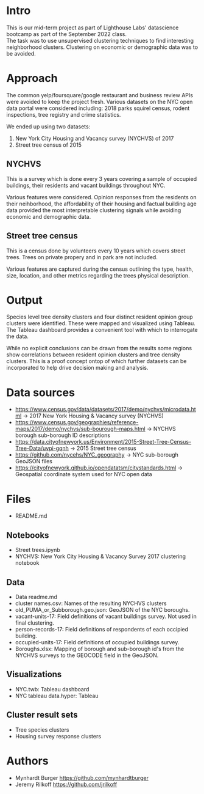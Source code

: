 # Intro
This is our mid-term project as part of Lighthouse Labs' datascience bootcamp as part of the September 2022 class.  
The task was to use unsupervised clustering techniques to find interesting neighborhood clusters. Clustering on economic or demographic data was to be avoided.

# Approach
The common yelp/foursquare/google restaurant and business review APIs were avoided to keep the project fresh. Various datasets on the NYC open data portal were considered including: 2018 parks squirel census, rodent inspections, tree registry and crime statistics.

We ended up using two datasets:
1. New York City Housing and Vacancy survey (NYCHVS) of 2017
2. Street tree census of 2015

## NYCHVS
This is a survey which is done every 3 years covering a sample of occupied buildings, their residents and vacant buildings throughout NYC.

Various features were considered. Opinion responses from the residents on their neihborhood, the affordability of their housing and factual building age data provided the most interpretable clustering signals while avoiding economic and demographic data.

## Street tree census
This is a census done by volunteers every 10 years which covers street trees. Trees on private propery and in park are not included.

Various features are captured during the census outlining the type, health, size, location, and other metrics regarding the trees physical description.

# Output
Species level tree density clusters and four distinct resident opinion group clusters were identified. These were mapped and visualized using Tableau. The Tableau dashboard provides a convenient tool with which to interrogate the data. 

While no explicit conclusions can be drawn from the results some regions show correlations between resident opinion clusters and tree density clusters. This is a proof concept ontop of which further datasets can be incorporated to help drive decision making and analysis.


# Data sources
* https://www.census.gov/data/datasets/2017/demo/nychvs/microdata.html -> 2017 New York Housing & Vacancy survey (NYCHVS)
* https://www.census.gov/geographies/reference-maps/2017/demo/nychvs/sub-bourough-maps.html -> NYCHVS borough sub-borough ID descriptions
* https://data.cityofnewyork.us/Environment/2015-Street-Tree-Census-Tree-Data/uvpi-gqnh -> 2015 Street tree census
* https://github.com/nycehs/NYC_geography -> NYC sub-borough GeoJSON files
* https://cityofnewyork.github.io/opendatatsm/citystandards.html -> Geospatial coordinate system used for NYC open data

# Files
* README.md

## Notebooks
* Street trees.ipynb
* NYCHVS: New York City Housing & Vacancy Survey 2017 clustering notebook

## Data
* Data readme.md
* cluster names.csv: Names of the resulting NYCHVS clusters
* old_PUMA_or_Subborough.geo.json: GeoJSON of the NYC boroughs.
* vacant-units-17: Field definitions of vacant buildings survey. Not used in final clustering.
* person-records-17: Field definitions of respondents of each occipied building.
* occupied-units-17: Field definitions of occupied buildings survey.
* Boroughs.xlsx: Mapping of borough and sub-borough id's from the NYCHVS surveys to the GEOCODE field in the GeoJSON.

## Visualizations
* NYC.twb: Tableau dashboard
* NYC tableau data.hyper: Tableau 

## Cluster result sets
* Tree species clusters
* Housing survey response clusters

# Authors
* Mynhardt Burger <https://github.com/mynhardtburger>
* Jeremy Rilkoff <https://github.com/jrilkoff>


